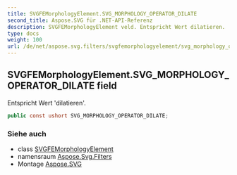 ```yaml
---
title: SVGFEMorphologyElement.SVG_MORPHOLOGY_OPERATOR_DILATE
second_title: Aspose.SVG für .NET-API-Referenz
description: SVGFEMorphologyElement veld. Entspricht Wert dilatieren.
type: docs
weight: 100
url: /de/net/aspose.svg.filters/svgfemorphologyelement/svg_morphology_operator_dilate/
---
```

## SVGFEMorphologyElement.SVG_MORPHOLOGY_OPERATOR_DILATE field

Entspricht Wert 'dilatieren'.

```csharp
public const ushort SVG_MORPHOLOGY_OPERATOR_DILATE;
```

### Siehe auch

* class [SVGFEMorphologyElement](../)
* namensraum [Aspose.Svg.Filters](../../svgfemorphologyelement/)
* Montage [Aspose.SVG](../../../)


